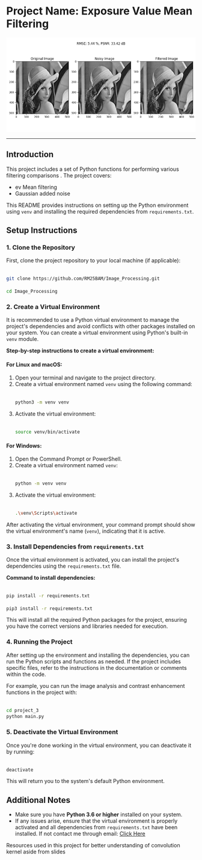 # Project Name: **Exposure Value Mean Filtering**

<div align="center">
  <img src="./image_output/comparison.png" alt="Hosted Image" />
</div>

---

## Introduction

This project includes a set of Python functions for performing various filtering comparisons . The project covers:

- ev Mean filtering
- Gaussian added noise

This README provides instructions on setting up the Python environment using `venv` and installing the required dependencies from `requirements.txt`.

## Setup Instructions

### 1. Clone the Repository
First, clone the project repository to your local machine (if applicable):
```bash

git clone https://github.com/RM25BAM/Image_Processing.git

cd Image_Processing

```

### 2. Create a Virtual Environment

It is recommended to use a Python virtual environment to manage the project's dependencies and avoid conflicts with other packages installed on your system. You can create a virtual environment using Python's built-in `venv` module.

**Step-by-step instructions to create a virtual environment:**

#### For Linux and macOS:
1. Open your terminal and navigate to the project directory.
2. Create a virtual environment named `venv` using the following command:
    ```bash

    python3 -m venv venv

    ```
3. Activate the virtual environment:
    ```bash

    source venv/bin/activate
    
    ```

#### For Windows:
1. Open the Command Prompt or PowerShell.
2. Create a virtual environment named `venv`:
    ```bash

    python -m venv venv

    ```
3. Activate the virtual environment:
    ```bash

    .\venv\Scripts\activate

    ```

After activating the virtual environment, your command prompt should show the virtual environment's name (`venv`), indicating that it is active.

### 3. Install Dependencies from `requirements.txt`

Once the virtual environment is activated, you can install the project's dependencies using the `requirements.txt` file.

**Command to install dependencies:**

```bash

pip install -r requirements.txt

pip3 install -r requirements.txt

```

This will install all the required Python packages for the project, ensuring you have the correct versions and libraries needed for execution.

### 4. Running the Project

After setting up the environment and installing the dependencies, you can run the Python scripts and functions as needed. If the project includes specific files, refer to the instructions in the documentation or comments within the code.

For example, you can run the image analysis and contrast enhancement functions in the project with:
```bash

cd project_3
python main.py

```

### 5. Deactivate the Virtual Environment

Once you're done working in the virtual environment, you can deactivate it by running:

```bash

deactivate

```

This will return you to the system's default Python environment.



## Additional Notes

- Make sure you have **Python 3.6 or higher** installed on your system.
- If any issues arise, ensure that the virtual environment is properly activated and all dependencies from `requirements.txt` have been installed. If not contact me through email: [Click Here](mailto:npiedrabuena01@manhattan.com)



Resources used in this project for better understanding of convolution kernel aside from slides
